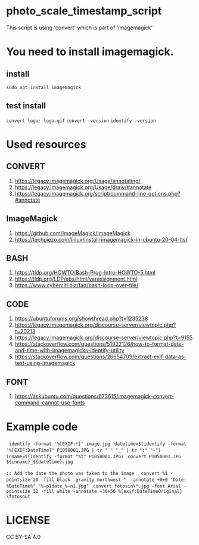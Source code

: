 # photo_scale_timestamp_script


This script is using 'convert' which is part of 'imagemagick'

# You need to install imagemagick. 

## install
```sudo apt install imagemagick```

## test install 
```convert logo: logo.gif```
```convert -version```
```identify -version```

# Used resources
## CONVERT
1. https://legacy.imagemagick.org/Usage/annotating/
1. https://legacy.imagemagick.org/Usage/draw/#annotate
1. https://legacy.imagemagick.org/script/command-line-options.php?#annotate

## ImageMagick
1. https://github.com/ImageMagick/ImageMagick
1. https://techpiezo.com/linux/install-imagemagick-in-ubuntu-20-04-lts/

## BASH
1.  https://tldp.org/HOWTO/Bash-Prog-Intro-HOWTO-5.html
1. https://tldp.org/LDP/abs/html/varassignment.html
1. https://www.cyberciti.biz/faq/bash-loop-over-file/

## CODE
1.  https://ubuntuforums.org/showthread.php?t=1235238
1. https://legacy.imagemagick.org/discourse-server/viewtopic.php?t=20213
1. https://legacy.imagemagick.org/discourse-server/viewtopic.php?t=9155
1. https://stackoverflow.com/questions/51922126/how-to-format-date-and-time-with-imagemagicks-identify-utility
1. https://stackoverflow.com/questions/26654709/extract-exif-data-as-text-using-imagemagick

## FONT
1. https://askubuntu.com/questions/673615/imagemagick-convert-command-cannot-use-fonts

# Example code
``` identify -format '%[EXIF:*]' image.jpg```
``` datetime=$(identify -format "%[EXIF:DateTime]" P1050001.JPG | tr " " "_" | tr ":" "-")```
``` inname=$(identify -format "%t" P1050001.JPG)```
``` convert P1050001.JPG ${inname}_${datetime}.jpg```

```:: Add the date the photo was taken to the image ```
``` convert %1 -pointsize 20 -fill black -gravity northwest ^```
``` -annotate +0+0 "Date: %DateTime%" "%~p1date_%~n1.jpg"```
``` convert fotosin\*.jpg -font Arial -pointsize 32 -fill white -annotate +30+50 %[exif:DateTimeOriginal] \fotosout```

# LICENSE
CC BY-SA 4.0
